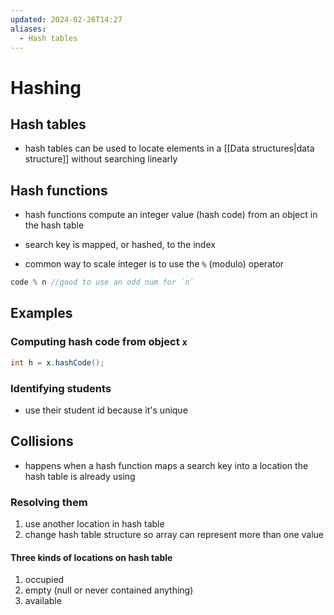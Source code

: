```yaml
---
updated: 2024-02-26T14:27
aliases:
  - Hash tables
---
```

# Hashing
## Hash tables
- hash tables can be used to locate elements in a [[Data structures|data structure]] without searching linearly
## Hash functions
- hash functions compute an integer value (hash code) from an object in the hash table
- search key is mapped, or hashed, to the index

- common way to scale integer is to use the `%` (modulo) operator

```java
code % n //good to use an odd num for `n`
```
## Examples
### Computing hash code from object `x`
```java
int h = x.hashCode();
```

###  Identifying students
- use their student id because it's unique

## Collisions
- happens when a hash function maps a search key into a location the hash table is already using
### Resolving them
1. use another location in hash table
2. change hash table structure so array can represent more than one value

#### Three kinds of locations on hash table
1. occupied
2. empty (null or never contained anything)
3. available
